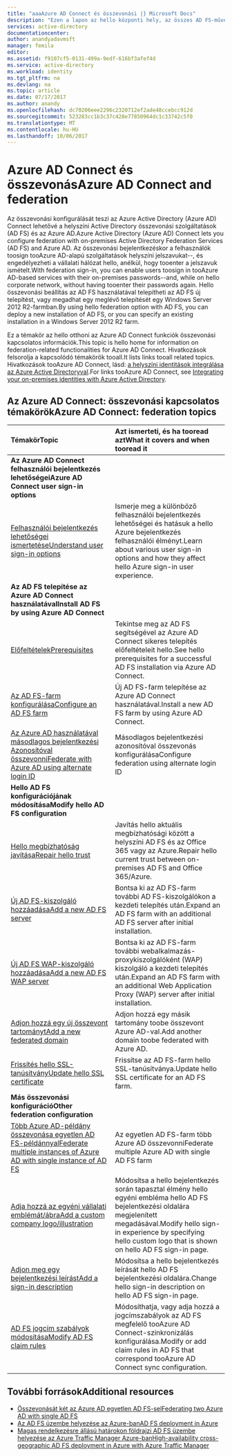 ```yaml
---
title: "aaaAzure AD Connect és összevonási |} Microsoft Docs"
description: "Ezen a lapon az hello központi hely, az összes AD FS-műveletek, amelyek használják az Azure AD Connect dokumentációját."
services: active-directory
documentationcenter: 
author: anandyadavmsft
manager: femila
editor: 
ms.assetid: f9107cf5-0131-499a-9edf-616bf3afef4d
ms.service: active-directory
ms.workload: identity
ms.tgt_pltfrm: na
ms.devlang: na
ms.topic: article
ms.date: 07/17/2017
ms.author: anandy
ms.openlocfilehash: dc70206eee2296c2320712ef2ade48ccebcc912d
ms.sourcegitcommit: 523283cc1b3c37c428e77850964dc1c33742c5f0
ms.translationtype: MT
ms.contentlocale: hu-HU
ms.lasthandoff: 10/06/2017
---
```

# <a name="azure-ad-connect-and-federation"></a><span data-ttu-id="a376b-103">Azure AD Connect és összevonás</span><span class="sxs-lookup"><span data-stu-id="a376b-103">Azure AD Connect and federation</span></span>
<span data-ttu-id="a376b-104">Az összevonási konfigurálását teszi az Azure Active Directory (Azure AD) Connect lehetővé a helyszíni Active Directory összevonási szolgáltatások (AD FS) és az Azure AD.</span><span class="sxs-lookup"><span data-stu-id="a376b-104">Azure Active Directory (Azure AD) Connect lets you configure federation with on-premises Active Directory Federation Services (AD FS) and Azure AD.</span></span> <span data-ttu-id="a376b-105">Az összevonási bejelentkezéskor a felhasználók toosign tooAzure AD-alapú szolgáltatások helyszíni jelszavukat--, és engedélyezheti a vállalati hálózat hello, anélkül, hogy tooenter a jelszavuk ismételt.</span><span class="sxs-lookup"><span data-stu-id="a376b-105">With federation sign-in, you can enable users toosign in tooAzure AD-based services with their on-premises passwords--and, while on hello corporate network, without having tooenter their passwords again.</span></span> <span data-ttu-id="a376b-106">Hello összevonási beállítás az AD FS használatával telepítheti az AD FS új telepítést, vagy megadhat egy meglévő telepítését egy Windows Server 2012 R2-farmban.</span><span class="sxs-lookup"><span data-stu-id="a376b-106">By using hello federation option with AD FS, you can deploy a new installation of AD FS, or you can specify an existing installation in a Windows Server 2012 R2 farm.</span></span>

<span data-ttu-id="a376b-107">Ez a témakör az hello otthoni az Azure AD Connect funkciók összevonási kapcsolatos információk.</span><span class="sxs-lookup"><span data-stu-id="a376b-107">This topic is hello home for information on federation-related functionalities for Azure AD Connect.</span></span> <span data-ttu-id="a376b-108">Hivatkozások felsorolja a kapcsolódó témakörök tooall.</span><span class="sxs-lookup"><span data-stu-id="a376b-108">It lists links tooall related topics.</span></span> <span data-ttu-id="a376b-109">Hivatkozások tooAzure AD Connect, lásd: [a helyszíni identitások integrálása az Azure Active Directoryval](active-directory-aadconnect.md).</span><span class="sxs-lookup"><span data-stu-id="a376b-109">For links tooAzure AD Connect, see [Integrating your on-premises identities with Azure Active Directory](active-directory-aadconnect.md).</span></span>

## <a name="azure-ad-connect-federation-topics"></a><span data-ttu-id="a376b-110">Az Azure AD Connect: összevonási kapcsolatos témakörök</span><span class="sxs-lookup"><span data-stu-id="a376b-110">Azure AD Connect: federation topics</span></span>
| <span data-ttu-id="a376b-111">Témakör</span><span class="sxs-lookup"><span data-stu-id="a376b-111">Topic</span></span> | <span data-ttu-id="a376b-112">Azt ismerteti, és ha tooread azt</span><span class="sxs-lookup"><span data-stu-id="a376b-112">What it covers and when tooread it</span></span> |
|:--- |:--- |
| <span data-ttu-id="a376b-113">**Az Azure AD Connect felhasználói bejelentkezés lehetőségei**</span><span class="sxs-lookup"><span data-stu-id="a376b-113">**Azure AD Connect user sign-in options**</span></span> | |
| [<span data-ttu-id="a376b-114">Felhasználói bejelentkezés lehetőségei ismertetése</span><span class="sxs-lookup"><span data-stu-id="a376b-114">Understand user sign-in options</span></span>](active-directory-aadconnect-user-signin.md) |<span data-ttu-id="a376b-115">Ismerje meg a különböző felhasználói bejelentkezés lehetőségei és hatásuk a hello Azure bejelentkezés felhasználói élményt.</span><span class="sxs-lookup"><span data-stu-id="a376b-115">Learn about various user sign-in options and how they affect hello Azure sign-in user experience.</span></span> |
| <span data-ttu-id="a376b-116">**Az AD FS telepítése az Azure AD Connect használatával**</span><span class="sxs-lookup"><span data-stu-id="a376b-116">**Install AD FS by using Azure AD Connect**</span></span> | |
| [<span data-ttu-id="a376b-117">Előfeltételek</span><span class="sxs-lookup"><span data-stu-id="a376b-117">Prerequisites</span></span>](active-directory-aadconnect-get-started-custom.md#ad-fs-configuration-pre-requisites) |<span data-ttu-id="a376b-118">Tekintse meg az AD FS segítségével az Azure AD Connect sikeres telepítés előfeltételeit hello.</span><span class="sxs-lookup"><span data-stu-id="a376b-118">See hello prerequisites for a successful AD FS installation via Azure AD Connect.</span></span> |
| [<span data-ttu-id="a376b-119">Az AD FS-farm konfigurálása</span><span class="sxs-lookup"><span data-stu-id="a376b-119">Configure an AD FS farm</span></span>](active-directory-aadconnect-get-started-custom.md#configuring-federation-with-ad-fs) |<span data-ttu-id="a376b-120">Új AD FS-farm telepítése az Azure AD Connect használatával.</span><span class="sxs-lookup"><span data-stu-id="a376b-120">Install a new AD FS farm by using Azure AD Connect.</span></span> |
| [<span data-ttu-id="a376b-121">Az Azure AD használatával másodlagos bejelentkezési Azonosítóval összevonni</span><span class="sxs-lookup"><span data-stu-id="a376b-121">Federate with Azure AD using alternate login ID </span></span>](active-directory-aadconnect-federation-management.md#alternateid) | <span data-ttu-id="a376b-122">Másodlagos bejelentkezési azonosítóval összevonás konfigurálása</span><span class="sxs-lookup"><span data-stu-id="a376b-122">Configure federation using alternate login ID</span></span>  |
| <span data-ttu-id="a376b-123">**Hello AD FS konfigurációjának módosítása**</span><span class="sxs-lookup"><span data-stu-id="a376b-123">**Modify hello AD FS configuration**</span></span> | |
| [<span data-ttu-id="a376b-124">Hello megbízhatóság javítása</span><span class="sxs-lookup"><span data-stu-id="a376b-124">Repair hello trust</span></span>](active-directory-aadconnect-federation-management.md#repairthetrust) |<span data-ttu-id="a376b-125">Javítás hello aktuális megbízhatósági között a helyszíni AD FS és az Office 365 vagy az Azure.</span><span class="sxs-lookup"><span data-stu-id="a376b-125">Repair hello current trust between on-premises AD FS and Office 365/Azure.</span></span> |
| [<span data-ttu-id="a376b-126">Új AD FS-kiszolgáló hozzáadása</span><span class="sxs-lookup"><span data-stu-id="a376b-126">Add a new AD FS server</span></span>](active-directory-aadconnect-federation-management.md#addadfsserver) |<span data-ttu-id="a376b-127">Bontsa ki az AD FS-farm további AD FS-kiszolgálókon a kezdeti telepítés után.</span><span class="sxs-lookup"><span data-stu-id="a376b-127">Expand an AD FS farm with an additional AD FS server after initial installation.</span></span> |
| [<span data-ttu-id="a376b-128">Új AD FS WAP-kiszolgáló hozzáadása</span><span class="sxs-lookup"><span data-stu-id="a376b-128">Add a new AD FS WAP server</span></span>](active-directory-aadconnect-federation-management.md#addwapserver) |<span data-ttu-id="a376b-129">Bontsa ki az AD FS-farm további webalkalmazás-proxykiszolgálóként (WAP) kiszolgáló a kezdeti telepítés után.</span><span class="sxs-lookup"><span data-stu-id="a376b-129">Expand an AD FS farm with an additional Web Application Proxy (WAP) server after initial installation.</span></span> |
| [<span data-ttu-id="a376b-130">Adjon hozzá egy új összevont tartományt</span><span class="sxs-lookup"><span data-stu-id="a376b-130">Add a new federated domain</span></span>](active-directory-aadconnect-federation-management.md#addfeddomain) |<span data-ttu-id="a376b-131">Adjon hozzá egy másik tartomány toobe összevont Azure AD-val.</span><span class="sxs-lookup"><span data-stu-id="a376b-131">Add another domain toobe federated with Azure AD.</span></span> |
| [<span data-ttu-id="a376b-132">Frissítés hello SSL-tanúsítvány</span><span class="sxs-lookup"><span data-stu-id="a376b-132">Update hello SSL certificate</span></span>](active-directory-aadconnectfed-ssl-update.md)| <span data-ttu-id="a376b-133">Frissítse az AD FS-farm hello SSL-tanúsítványa.</span><span class="sxs-lookup"><span data-stu-id="a376b-133">Update hello SSL certificate for an AD FS farm.</span></span> |
| <span data-ttu-id="a376b-134">**Más összevonási konfiguráció**</span><span class="sxs-lookup"><span data-stu-id="a376b-134">**Other federation configuration**</span></span> | |
| [<span data-ttu-id="a376b-135">Több Azure AD-példány összevonása egyetlen AD FS-példánnyal</span><span class="sxs-lookup"><span data-stu-id="a376b-135">Federate multiple instances of Azure AD with single instance of AD FS</span></span>](active-directory-aadconnectfed-single-adfs-multitenant-federation.md) | <span data-ttu-id="a376b-136">Az egyetlen AD FS-farm több Azure AD összevonni</span><span class="sxs-lookup"><span data-stu-id="a376b-136">Federate multiple Azure AD with single AD FS farm</span></span>| 
| [<span data-ttu-id="a376b-137">Adja hozzá az egyéni vállalati emblémát/ábra</span><span class="sxs-lookup"><span data-stu-id="a376b-137">Add a custom company logo/illustration</span></span>](active-directory-aadconnect-federation-management.md#customlogo) |<span data-ttu-id="a376b-138">Módosítsa a hello bejelentkezés során tapasztal élmény hello egyéni embléma hello AD FS bejelentkezési oldalára megjelenített megadásával.</span><span class="sxs-lookup"><span data-stu-id="a376b-138">Modify hello sign-in experience by specifying hello custom logo that is shown on hello AD FS sign-in page.</span></span> |
| [<span data-ttu-id="a376b-139">Adjon meg egy bejelentkezési leírást</span><span class="sxs-lookup"><span data-stu-id="a376b-139">Add a sign-in description</span></span>](active-directory-aadconnect-federation-management.md#addsignindescription) |<span data-ttu-id="a376b-140">Módosítsa a hello bejelentkezés leírását hello AD FS bejelentkezési oldalára.</span><span class="sxs-lookup"><span data-stu-id="a376b-140">Change hello sign-in description on hello AD FS sign-in page.</span></span> |
| [<span data-ttu-id="a376b-141">AD FS jogcím szabályok módosítása</span><span class="sxs-lookup"><span data-stu-id="a376b-141">Modify AD FS claim rules</span></span>](active-directory-aadconnect-federation-management.md#modclaims) |<span data-ttu-id="a376b-142">Módosíthatja, vagy adja hozzá a jogcímszabályok az AD FS megfelelő tooAzure AD Connect-szinkronizálás konfigurálása.</span><span class="sxs-lookup"><span data-stu-id="a376b-142">Modify or add claim rules in AD FS that correspond tooAzure AD Connect sync configuration.</span></span> |


## <a name="additional-resources"></a><span data-ttu-id="a376b-143">További források</span><span class="sxs-lookup"><span data-stu-id="a376b-143">Additional resources</span></span>
* [<span data-ttu-id="a376b-144">Összevonását két az Azure AD egyetlen AD FS-sel</span><span class="sxs-lookup"><span data-stu-id="a376b-144">Federating two Azure AD with single AD FS</span></span>](active-directory-aadconnectfed-single-adfs-multitenant-federation.md)
* [<span data-ttu-id="a376b-145">Az AD FS üzembe helyezése az Azure-ban</span><span class="sxs-lookup"><span data-stu-id="a376b-145">AD FS deployment in Azure</span></span>](active-directory-aadconnect-azure-adfs.md)
* [<span data-ttu-id="a376b-146">Magas rendelkezésre állású határokon földrajzi AD FS üzembe helyezése az Azure Traffic Manager Azure-ban</span><span class="sxs-lookup"><span data-stu-id="a376b-146">High-availability cross-geographic AD FS deployment in Azure with Azure Traffic Manager</span></span>](../active-directory-adfs-in-azure-with-azure-traffic-manager.md)
